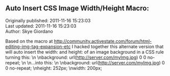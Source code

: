 ## Auto Insert CSS Image Width/Height Macro:  
Originally published: 2011-11-16 15:23:03  
Last updated: 2011-11-16 15:23:03  
Author: Skye Giordano  
  
Based on the macro at http://community.activestate.com/forum/html-editing-img-tag-expansion-etc I hacked together this alternate version that will auto insert the width: and height: of an image background in a CSS rule turning this:\n\nbackground: url(http://server.com/myImg.jpg) 0 0 no-repeat;\n\n...into this:\n\nbackground: url(http://server.com/myImg.jpg) 0 0 no-repeat;\nheight: 252px;\nwidth: 200px;